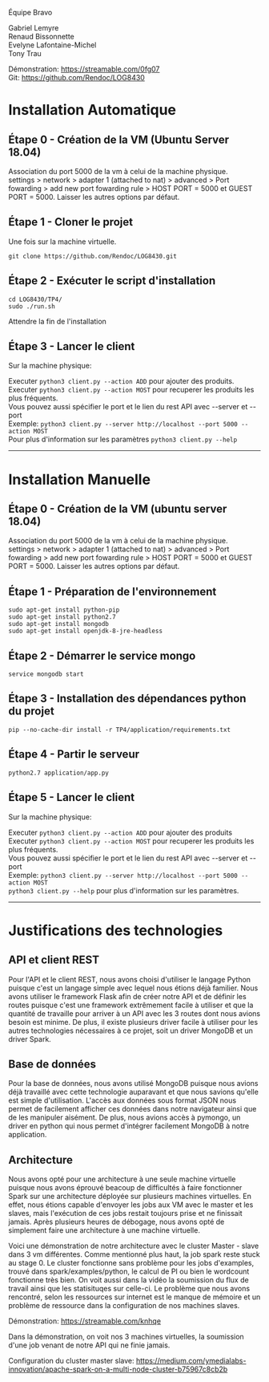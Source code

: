 Équipe Bravo

Gabriel Lemyre  
Renaud Bissonnette  
Evelyne Lafontaine-Michel  
Tony Trau  

Démonstration: https://streamable.com/0fg07  
Git: https://github.com/Rendoc/LOG8430

# Installation Automatique

## Étape 0 - Création de la VM (Ubuntu Server 18.04)
  Association du port 5000 de la vm à celui de la machine physique.  
    settings > network > adapter 1 (attached to nat) > advanced > Port fowarding > add new port fowarding rule > HOST PORT = 5000 et GUEST PORT = 5000. 
    Laisser les autres options par défaut.

## Étape 1 - Cloner le projet
  Une fois sur la machine virtuelle.
  ```
  git clone https://github.com/Rendoc/LOG8430.git
  ```

## Étape 2 - Exécuter le script d'installation  
    cd LOG8430/TP4/
    sudo ./run.sh 

  Attendre la fin de l'installation

## Étape 3 - Lancer le client

Sur la machine physique:  

Executer ```python3 client.py --action ADD``` pour ajouter des produits.  
Executer ```python3 client.py --action MOST``` pour recuperer les produits les plus fréquents.  
Vous pouvez aussi spécifier le port et le lien du rest API avec --server et --port  
Exemple: ```python3 client.py --server http://localhost --port 5000 --action MOST```  
Pour plus d'information sur les paramètres ```python3 client.py --help```  

_________________________________________________________________________________________________


# Installation Manuelle

## Étape 0 - Création de la VM (ubuntu server 18.04)
  Association du port 5000 de la vm à celui de la machine physique.  
    settings > network > adapter 1 (attached to nat) > advanced > Port fowarding > add new port fowarding rule > HOST PORT = 5000 et GUEST PORT = 5000. 
    Laisser les autres options par défaut.

## Étape 1 - Préparation de l'environnement
  ```
  sudo apt-get install python-pip 
  sudo apt-get install python2.7
  sudo apt-get install mongodb
  sudo apt-get install openjdk-8-jre-headless
  ```

## Étape 2 - Démarrer le service mongo
  ```
  service mongodb start
  ```

## Étape 3 - Installation des dépendances python du projet
  ```
  pip --no-cache-dir install -r TP4/application/requirements.txt
  ```

## Étape 4 - Partir le serveur
  ```
  python2.7 application/app.py
  ```

## Étape 5 - Lancer le client
Sur la machine physique:  

Executer ```python3 client.py --action ADD``` pour ajouter des produits  
Executer ```python3 client.py --action MOST``` pour recuperer les produits les plus fréquents.  
Vous pouvez aussi spécifier le port et le lien du rest API avec --server et --port  
Exemple: ```python3 client.py --server http://localhost --port 5000 --action MOST```  
```python3 client.py --help``` pour plus d'information sur les paramètres.  

_________________________________________________________________________________________________


# Justifications des technologies

## API et client REST

Pour l'API et le client REST, nous avons choisi d'utiliser le langage Python puisque c'est un langage simple avec lequel nous étions déjà familier.
Nous avons utiliser le framework Flask afin de créer notre API et de définir les routes puisque c'est une framework extrêmement facile à utiliser
et que la quantité de travaille pour arriver à un API avec les 3 routes dont nous avions besoin est minime. De plus, il existe plusieurs driver facile
à utiliser pour les autres technologies nécessaires à ce projet, soit un driver MongoDB et un driver Spark.

## Base de données

Pour la base de données, nous avons utilisé MongoDB puisque nous avions déjà travaillé avec cette technologie auparavant et que nous savions qu'elle
est simple d'utilisation. L'accès aux données sous format JSON nous permet de facilement afficher ces données dans notre navigateur ainsi que de les
manipuler aisément. De plus, nous avions accès à pymongo, un driver en python qui nous permet d'intégrer facilement MongoDB à notre application.

## Architecture

Nous avons opté pour une architecture à une seule machine virtuelle puisque nous avons éprouvé beacoup de difficultés à faire fonctionner Spark sur une
architecture déployée sur plusieurs machines virtuelles. En effet, nous étions capable d'envoyer les jobs aux VM avec le master et les slaves, mais l'exécution
de ces jobs restait toujours prise et ne finissait jamais. Après plusieurs heures de débogage, nous avons opté de simplement faire une architecture à
une machine virtuelle.

Voici une démonstration de notre architecture avec le cluster Master - slave dans 3 vm différentes. Comme mentionné plus haut, la job spark reste stuck au stage 0.
Le cluster fonctionne sans problème pour les jobs d'examples, trouvé dans spark/examples/python, le calcul de PI ou bien le wordcount fonctionne très bien.
On voit aussi dans la vidéo la soumission du flux de travail ainsi que les statisituqes sur celle-ci. Le problème que nous avons rencontré, selon les ressources 
sur internet est le manque de mémoire et un problème de ressource dans la configuration de nos machines slaves.

Démonstration: https://streamable.com/knhqe

Dans la démonstration, on voit nos 3 machines virtuelles, la soumission d'une job venant de notre API qui ne finie jamais.

Configuration du cluster master slave: https://medium.com/ymedialabs-innovation/apache-spark-on-a-multi-node-cluster-b75967c8cb2b

